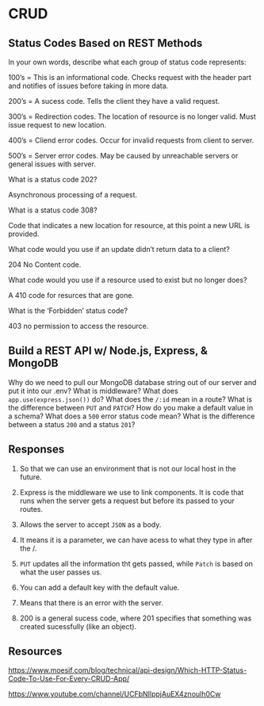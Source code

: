 # CRUD

## Status Codes Based on REST Methods

In your own words, describe what each group of status code represents:

100’s = This is an informational code. Checks request with the header part and notifies of issues before taking in more data.

200’s = A sucess code. Tells the client they have a valid request.

300’s = Redirection codes. The location of resource is no longer valid. Must issue request to new location.

400’s = Cliend error codes. Occur for invalid requests from client to server.

500’s = Server error codes. May be caused by unreachable servers or general issues  with server.

What is a status code 202?

 Asynchronous processing of a request.

What is a status code 308?

 Code that indicates a new location for resource, at this point a new URL is provided.

What code would you use if an update didn’t return data to a client?

 204 No Content code.

What code would you use if a resource used to exist but no longer does?

 A 410 code for resurces that are gone.

What is the ‘Forbidden’ status code?

 403 no permission to access the resource.

## Build a REST API w/ Node.js, Express, & MongoDB

Why do we need to pull our MongoDB database string out of our server and put it into our .env?
What is middleware?
What does `app.use(express.json())` do?
What does the `/:id` mean in a route?
What is the difference between `PUT` and `PATCH`?
How do you make a default value in a schema?
What does a `500` error status code mean?
What is the difference between a status `200` and a status `201`?

## Responses

1. So that we can use an environment that is not our local host in the future.

2. Express is the middleware we use to link components. It is code that runs when the server gets a request but before its passed to your routes.

3. Allows the server to accept `JSON` as a body.

4. It means it is a parameter, we can have acess to what they type in after the /.

5. `PUT` updates all the information tht gets passed, while `Patch` is based on what the user passes us.

6. You can add a default key with the default value.

7. Means that there is an error with the server.

8. 200 is a general sucess code, where 201 specifies that something was created sucessfully (like an object).

## Resources

<https://www.moesif.com/blog/technical/api-design/Which-HTTP-Status-Code-To-Use-For-Every-CRUD-App/>

<https://www.youtube.com/channel/UCFbNIlppjAuEX4znoulh0Cw>
